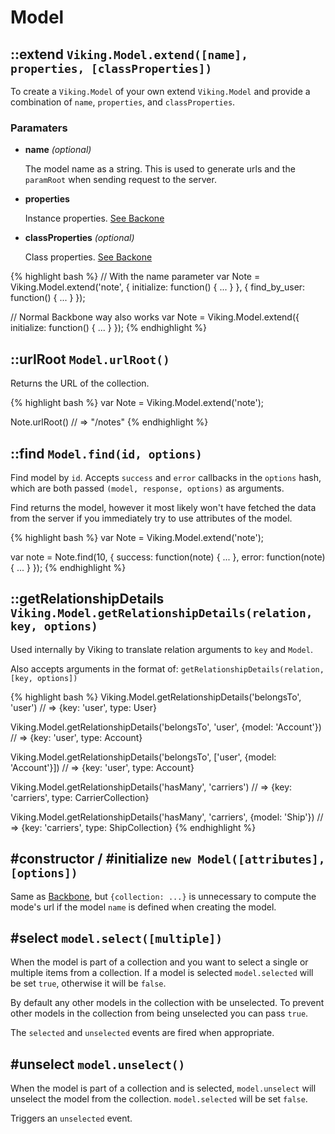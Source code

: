 Model
=====

::extend `Viking.Model.extend([name], properties, [classProperties])`
---------------------------------------------------------------------

To create a `Viking.Model` of your own extend `Viking.Model` and provide a
combination of `name`, `properties`, and `classProperties`.

### Paramaters

- __name__ _(optional)_

  The model name as a string. This is used to generate urls and the
  `paramRoot` when sending request to the server.

- __properties__

  Instance properties. [See Backone](http://backbonejs.org/#Model-extend)
  
- __classProperties__ _(optional)_

  Class properties. [See Backone](http://backbonejs.org/#Model-extend)
  
{% highlight bash %}
// With the name parameter
var Note = Viking.Model.extend('note', {
    initialize: function() { ... }
}, {
    find_by_user: function() { ... }
});

// Normal Backbone way also works
var Note = Viking.Model.extend({
    initialize: function() { ... }
});
{% endhighlight %}

::urlRoot `Model.urlRoot()`
---------------------------

Returns the URL of the collection.

{% highlight bash %}
var Note = Viking.Model.extend('note');

Note.urlRoot() // => "/notes"
{% endhighlight %}

::find `Model.find(id, options)`
-----------------------

Find model by `id`. Accepts `success` and `error` callbacks in the `options`
hash, which are both passed `(model, response, options)` as arguments.

Find returns the model, however it most likely won't have fetched the data
from the server if you immediately try to use attributes of the model.

{% highlight bash %}
var Note = Viking.Model.extend('note');

var note = Note.find(10, {
	success: function(note) {
		...
	},
	error: function(note) {
		...
	}
});
{% endhighlight %}

::getRelationshipDetails `Viking.Model.getRelationshipDetails(relation, key, options)`
--------------------------------------------------------------------------------------

Used internally by Viking to translate relation arguments to `key` and `Model`.

Also accepts arguments in the format of: `getRelationshipDetails(relation, [key, options])`

{% highlight bash %}
Viking.Model.getRelationshipDetails('belongsTo', 'user') // => {key: 'user', type: User}

Viking.Model.getRelationshipDetails('belongsTo', 'user', {model: 'Account'}) // => {key: 'user', type: Account}

Viking.Model.getRelationshipDetails('belongsTo', ['user', {model: 'Account'}]) // => {key: 'user', type: Account}

Viking.Model.getRelationshipDetails('hasMany', 'carriers') // => {key: 'carriers', type: CarrierCollection}

Viking.Model.getRelationshipDetails('hasMany', 'carriers', {model: 'Ship'}) // => {key: 'carriers', type: ShipCollection}
{% endhighlight %}

\#constructor / #initialize `new Model([attributes], [options])`
----------------------------------------------------------------

Same as [Backbone](http://backbonejs.org/#Model-constructor), but
`{collection: ...}` is unnecessary to compute the mode's url if the model `name`
is defined when creating the model.


\#select `model.select([multiple])`
-----------------------------------

When the model is part of a collection and you want to select a single or
multiple items from a collection. If a model is selected `model.selected`
will be set `true`, otherwise it will be `false`.

By default any other models in the collection with be unselected. To prevent
other models in the collection from being unselected you can pass `true`.

The `selected` and `unselected` events are fired when appropriate.

\#unselect `model.unselect()`
-----------------------------

When the model is part of a collection and is selected, `model.unselect` will
unselect the model from the collection. `model.selected` will be set `false`.

Triggers an `unselected` event.
